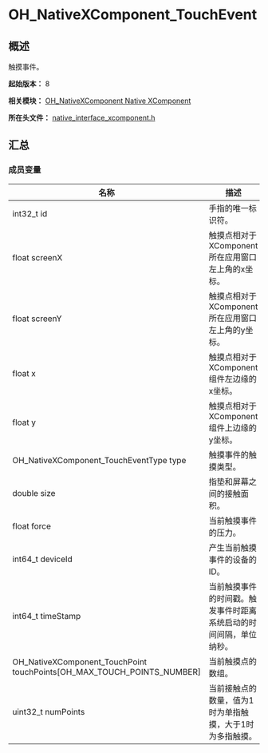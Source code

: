 # OH_NativeXComponent_TouchEvent

## 概述

触摸事件。

**起始版本：** 8

**相关模块：** [OH_NativeXComponent Native XComponent](capi-oh-nativexcomponent-native-xcomponent.md)

**所在头文件：** [native_interface_xcomponent.h](capi-native-interface-xcomponent-h.md)

## 汇总

### 成员变量

| 名称 | 描述 |
| -- | -- |
| int32_t id | 手指的唯一标识符。 |
| float screenX | 触摸点相对于XComponent所在应用窗口左上角的x坐标。 |
| float screenY | 触摸点相对于XComponent所在应用窗口左上角的y坐标。 |
| float x | 触摸点相对于XComponent组件左边缘的x坐标。 |
| float y | 触摸点相对于XComponent组件上边缘的y坐标。 |
| OH_NativeXComponent_TouchEventType type | 触摸事件的触摸类型。 |
| double size | 指垫和屏幕之间的接触面积。 |
| float force | 当前触摸事件的压力。 |
| int64_t deviceId | 产生当前触摸事件的设备的ID。 |
| int64_t timeStamp | 当前触摸事件的时间戳。触发事件时距离系统启动的时间间隔，单位纳秒。 |
| OH_NativeXComponent_TouchPoint touchPoints[OH_MAX_TOUCH_POINTS_NUMBER] | 当前触摸点的数组。 |
| uint32_t numPoints | 当前接触点的数量，值为1时为单指触摸，大于1时为多指触摸。 |


